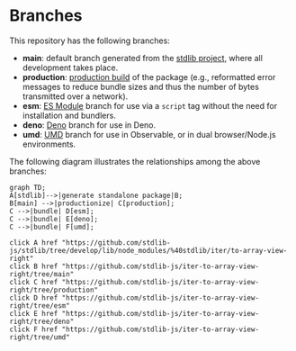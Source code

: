 <!--

@license Apache-2.0

Copyright (c) 2022 The Stdlib Authors.

Licensed under the Apache License, Version 2.0 (the "License");
you may not use this file except in compliance with the License.
You may obtain a copy of the License at

    http://www.apache.org/licenses/LICENSE-2.0

Unless required by applicable law or agreed to in writing, software
distributed under the License is distributed on an "AS IS" BASIS,
WITHOUT WARRANTIES OR CONDITIONS OF ANY KIND, either express or implied.
See the License for the specific language governing permissions and
limitations under the License.

-->

# Branches

This repository has the following branches:

-   **main**: default branch generated from the [stdlib project][stdlib-url], where all development takes place.
-   **production**: [production build][production-url] of the package (e.g., reformatted error messages to reduce bundle sizes and thus the number of bytes transmitted over a network).
-   **esm**: [ES Module][esm-url] branch for use via a `script` tag without the need for installation and bundlers.
-   **deno**: [Deno][deno-url] branch for use in Deno.
-   **umd**: [UMD][umd-url] branch for use in Observable, or in dual browser/Node.js environments.

The following diagram illustrates the relationships among the above branches:

```mermaid
graph TD;
A[stdlib]-->|generate standalone package|B;
B[main] -->|productionize| C[production];
C -->|bundle| D[esm];
C -->|bundle| E[deno];
C -->|bundle| F[umd];

click A href "https://github.com/stdlib-js/stdlib/tree/develop/lib/node_modules/%40stdlib/iter/to-array-view-right"
click B href "https://github.com/stdlib-js/iter-to-array-view-right/tree/main"
click C href "https://github.com/stdlib-js/iter-to-array-view-right/tree/production"
click D href "https://github.com/stdlib-js/iter-to-array-view-right/tree/esm"
click E href "https://github.com/stdlib-js/iter-to-array-view-right/tree/deno"
click F href "https://github.com/stdlib-js/iter-to-array-view-right/tree/umd"
```

[stdlib-url]: https://github.com/stdlib-js/stdlib/tree/develop/lib/node_modules/%40stdlib/iter/to-array-view-right
[production-url]: https://github.com/stdlib-js/iter-to-array-view-right/tree/production
[deno-url]: https://github.com/stdlib-js/iter-to-array-view-right/tree/deno
[umd-url]: https://github.com/stdlib-js/iter-to-array-view-right/tree/umd
[esm-url]: https://github.com/stdlib-js/iter-to-array-view-right/tree/esm